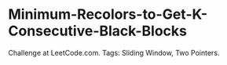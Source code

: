 # Minimum-Recolors-to-Get-K-Consecutive-Black-Blocks
Challenge at LeetCode.com. Tags: Sliding Window, Two Pointers.
